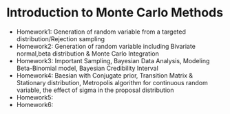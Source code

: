 # Introduction to Monte Carlo Methods
 - Homework1: Generation of random variable from a targeted distribution/Rejection sampling
 - Homework2: Generation of random variable including Bivariate normal,beta distribution & Monte Carlo Integration
 - Homework3: Important Sampling, Bayesian Data Analysis, Modeling Beta-Binomial model, Bayesian Credibility Interval 
 - Homework4: Baesian with Conjugate prior, Transition Matrix & Stationary distribution, Metropolis algorithm for continuous random variable, the effect of sigma in the proposal distribution 
 - Homework5: 
 - Homework6: 
